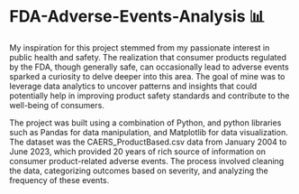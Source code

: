# FDA-Adverse-Events-Analysis 📊

My inspiration for this project stemmed from my passionate interest in public health and safety. The realization that consumer products regulated by the FDA, though generally safe, can occasionally lead to adverse events sparked a curiosity to delve deeper into this area. The goal of mine was to leverage data analytics to uncover patterns and insights that could potentially help in improving product safety standards and contribute to the well-being of consumers.

The project was built using a combination of Python, and python libraries such as Pandas for data manipulation, and Matplotlib for data visualization. The dataset was the CAERS_ProductBased.csv data from January 2004 to June 2023, which provided 20 years of  rich source of information on consumer product-related adverse events. The process involved cleaning the data, categorizing outcomes based on severity, and analyzing the frequency of these events. 
